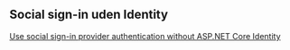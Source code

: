 ## Social sign-in uden Identity

[Use social sign-in provider authentication without ASP.NET Core Identity](https://docs.microsoft.com/en-us/aspnet/core/security/authentication/social/social-without-identity?view=aspnetcore-3.1)